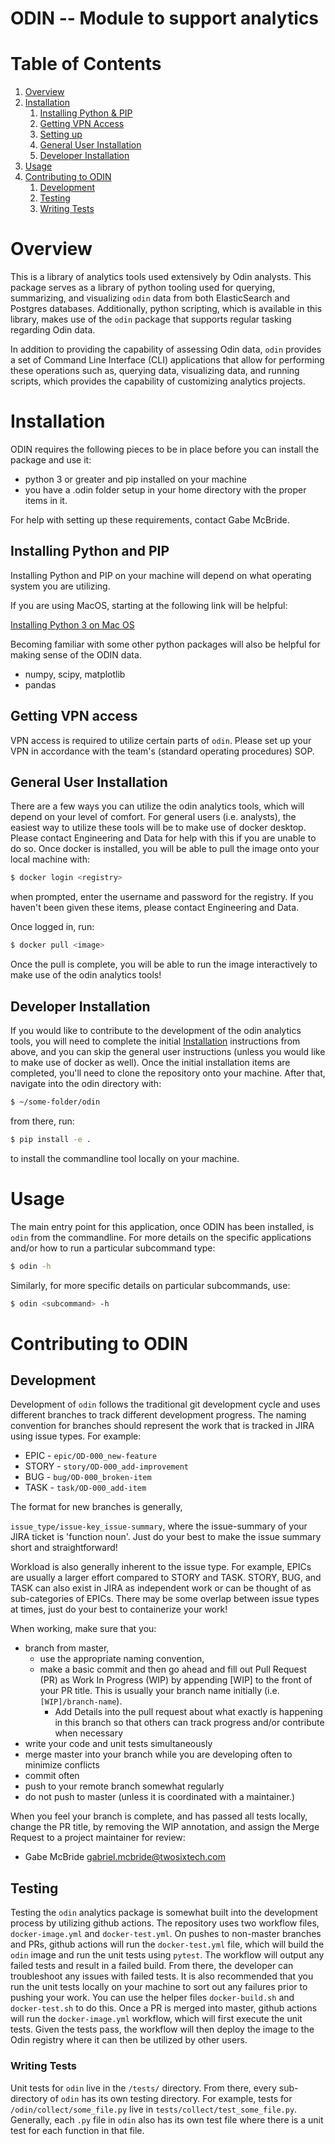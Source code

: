 ODIN -- Module to support analytics
===================================================

# Table of Contents
1. [Overview](#overview)
2. [Installation](#installation)
   1. [Installing Python & PIP](#installing-python-&-pip)
   2. [Getting VPN Access](#getting-vpn-access)
   3. [Setting up](#setting-up)
   4. [General User Installation](#general-user-installation)
   5. [Developer Installation](#developer-installation)
3. [Usage](#usage)
4. [Contributing to ODIN](#contributing-to-odin)
   1. [Development](#development)
   2. [Testing](#testing)
   3. [Writing Tests](#writing-tests)

# Overview
This is a library of analytics tools used extensively by Odin analysts. This package serves as a library of python tooling used for querying, summarizing, and visualizing `odin` data from both ElasticSearch and Postgres databases. Additionally, python scripting, which is available in this library, makes use of the `odin` package that supports regular tasking regarding Odin data.  

In addition to providing the capability of assessing Odin data, `odin` provides a set of Command Line Interface (CLI) applications that allow for performing these operations such as, querying data, visualizing data, and running scripts, which provides the capability of customizing analytics projects.


# Installation
ODIN requires the following pieces to be in place before you can install the package and use it: 
* python 3 or greater and pip installed on your machine
* you have a .odin folder setup in your home directory with the proper items in it. 

For help with setting up these requirements, contact Gabe McBride.

## Installing Python and PIP
Installing Python and PIP on your machine will depend on what operating system you are utilizing. 

If you are using MacOS, starting at the following link will be helpful:

[Installing Python 3 on Mac OS](https://docs.python-guide.org/starting/install3/osx/)

Becoming familiar with some other python packages will also be helpful for making sense of the ODIN data. 
* numpy, scipy, matplotlib
* pandas


## Getting VPN access
VPN access is required to utilize certain parts of `odin`. Please set up your VPN in accordance with the team's (standard operating procedures) SOP. 


## General User Installation

There are a few ways you can utilize the odin analytics tools, which will depend on your level of comfort. For general users (i.e. analysts), the easiest way to utilize these tools will be to make use of docker desktop. Please contact Engineering and Data for help with this if you are unable to do so. Once docker is installed, you will be able to pull the image onto your local machine with:

```bash
$ docker login <registry>
```

when prompted, enter the username and password for the registry. If you haven't been given these items, please contact Engineering and Data. 

Once logged in, run:

```bash
$ docker pull <image>
```
Once the pull is complete, you will be able to run the image interactively to make use of the odin analytics tools!

## Developer Installation
If you would like to contribute to the development of the odin analytics tools, you will need to complete the initial [Installation](#installation) instructions from above, and you can skip the general user instructions (unless you would like to make use of docker as well). Once the initial installation items are completed, you'll need to clone the repository onto your machine. After that, navigate into the odin directory with:

```bash
$ ~/some-folder/odin
```

from there, run:

```bash
$ pip install -e .
```
to install the commandline tool locally on your machine. 

# Usage
The main entry point for this application, once ODIN has been installed, is `odin` from the commandline. For more details on the specific applications and/or how to run a particular subcommand type: 

```bash
$ odin -h
```

Similarly, for more specific details on particular subcommands, use:

```bash
$ odin <subcommand> -h
```

# Contributing to ODIN

## Development
Development of `odin` follows the traditional git development cycle and uses different branches to track different development progress. The naming convention for branches should represent the work that is tracked in JIRA using issue types. For example:

* EPIC - `epic/OD-000_new-feature`
* STORY - `story/OD-000_add-improvement`
* BUG - `bug/OD-000_broken-item`
* TASK - `task/OD-000_add-item`

The format for new branches is generally,

`issue_type/issue-key_issue-summary`, where the issue-summary of your JIRA ticket is 'function noun'. Just do your best to make the issue summary short and straightforward! 

Workload is also generally inherent to the issue type. For example, EPICs are usually a larger effort compared to STORY and TASK. STORY, BUG, and TASK can also exist in JIRA as independent work or can be thought of as sub-categories of EPICs. There may be some overlap between issue types at times, just do your best to containerize your work!

When working, make sure that you:
* branch from master, 
   * use the appropriate naming convention, 
   * make a basic commit and then go ahead and fill out Pull Request (PR) as Work In Progress (WIP) by appending [WIP] to the front of your PR title. This is usually your branch name initially (i.e. `[WIP]/branch-name`). 
      * Add Details into the pull request about what exactly is happening in this branch so that others can track progress and/or contribute when necessary
* write your code and unit tests simultaneously
* merge master into your branch while you are developing often to minimize conflicts
* commit often
* push to your remote branch somewhat regularly
* do not push to master (unless it is coordinated with a maintainer.) 

When you feel your branch is complete, and has passed all tests locally, change the PR title, by 
removing the WIP annotation, and assign the Merge Request to a project maintainer for review:
* Gabe McBride <gabriel.mcbride@twosixtech.com>

## Testing

Testing the `odin` analytics package is somewhat built into the development process by utilizing github actions. The repository uses two workflow files, `docker-image.yml` and `docker-test.yml`. On pushes to non-master branches and PRs, github actions will run the `docker-test.yml` file, which will build the `odin` image and run the unit tests using `pytest`. The workflow will output any failed tests and result in a failed build. From there, the developer can troubleshoot any issues with failed tests. It is also recommended that you run the unit tests locally on your machine to sort out any failures prior to pushing your work. You can use the helper files `docker-build.sh` and `docker-test.sh` to do this. Once a PR is merged into master, github actions will run the `docker-image.yml` workflow, which will first execute the unit tests. Given the tests pass, the workflow will then deploy the image to the Odin registry where it can then be utilized by other users. 

### Writing Tests
Unit tests for `odin` live in the `/tests/` directory. From there, every sub-directory of `odin` has its own testing directory. For example, tests for `/odin/collect/some_file.py` live in `tests/collect/test_some_file.py`. Generally, each `.py` file in `odin` also has its own test file where there is a unit test for each function in that file. 